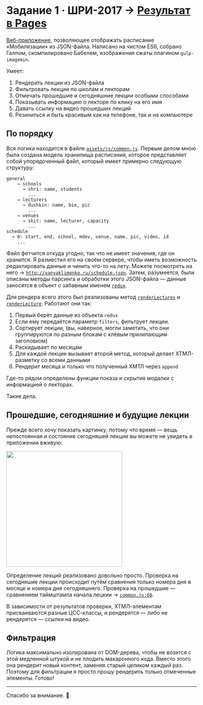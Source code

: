 # Задание 1 · ШРИ-2017 → [Результат в Pages](http://vanyaklimenko.ru/shri-task-1)
[Веб-приложение](http://vanyaklimenko.ru/shri-task-1), позволяющее отображать расписание «Мобилизации» из JSON-файла. Написано на чистом ES6, собрано Галпом, скомпилировано Бабелем, изображения сжаты плагином `gulp-imagemin`.

Умеет:
1. Рендерить лекции из JSON-файла
2. Фильтровать лекции по школам и лекторам
3. Отмечать прошедшие и сегодняшние лекции особыми способами
4. Показывать информацию о лекторе по клику на его имя
5. Давать ссылку на видео прошедших лекций
6. Резиниться и быть красивым как на телефоне, так и на компьютере

## По порядку
Вся логика находится в файле [`assets/js/common.js`](https://github.com/vanya-klimenko/shri-task-1/blob/master/assets/js/scripts.js).
Первым делом мною была создана модель хранилища расписания, которое представляет собой упорядоченный файл, который имеет примерно следующую структуру:
```
general
    → schools
      → shri: name, students
        ...
    → lecturers
      → dushkin: name, bio, pic
        ...
    → venues
      → skit: name, lecturer, capacity
        ...
schedule
  → 0: start, end, school, mdev, venue, name, pic, video, id
    ...
```
Файл фетчится откуда угодно, так что не имеет значения, где он хранится. Я разместил его на своём сервере, чтобы иметь возможность редактировать данные и чинить что-то на лету. Можете посмотреть на него → [`http://vanyaklimenko.ru/schedule.json`](http://vanyaklimenko.ru/schedule.json). Затем, разумеется, были описаны методы парсинга и обработки этого JSON-файла — данные заносятся в объект с забавным именем [`redux`](https://github.com/vanya-klimenko/shri-task-1/blob/master/assets/js/common.js#L4).

Для рендера всего этого был реализованы метод [`renderLectures`](https://github.com/vanya-klimenko/shri-task-1/blob/master/assets/js/common.js#L71) и [`renderLecture`](https://github.com/vanya-klimenko/shri-task-1/blob/master/assets/js/common.js#L152). Работают они так:
1. Первый берёт данные из объекта `redux`
2. Если ему передаётся параметр `filters`, фильтрует лекции.
2. Сортирует лекции, (вы, наверное, могли заметить, что они группируются по разным блокам с клёвым прилипающим заголовком)
3. Раскидывает по месяцам
4. Для каждой лекции вызывает второй метод, который делает ХТМЛ-разметку со всеми данными
5. Рендерит месяца и только что полученный ХМТЛ через `append` 
 
Где-то рядом определены функции показа и скрытия модалки с информацией о лекторах.

Такие дела. 

## Прошедшие, сегодняшние и будущие лекции
Прежде всего хочу показать картинку, потому что время — вещь непостоянная и состояние сегодняшей лекции вы можете не увидеть в приложении вживую:  
  
<img src="http://vanyaklimenko.ru/i/shri-1.png" width="307">  

Определение лекций реализовано довольно просто. Проверка на сегодняшие лекции происходит путём сравнения только номера дня в месяце и номера дня сегодняшнего. Проверка на прошедшие — сравнением таймштампа начала лецкии → [`common.js:60`](https://github.com/vanya-klimenko/shri-task-1/blob/master/assets/js/common.js#L60`).

В зависимости от результатов проверки, ХТМЛ-элементам присваиваются разные ЦСС-классы, и рендерятся — либо не рендерятся — ссылки на видео.

## Фильтрация
Логика максимально изолирована от DOM-дерева, чтобы не возится с этой медленной штукой и не плодить макаронного кода. Вместо этого она рендерит новый контент, заменяя старый целиком каждый раз. Поэтому для фильтрации я просто прошу рендерить только отмеченные элементы. Готово!

---

Спасибо за внимание. 🌚
